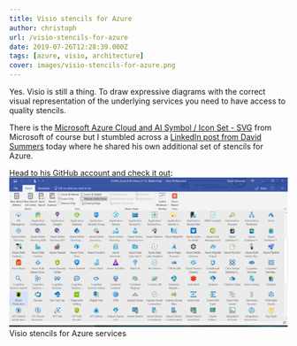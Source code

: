 ```yaml
---
title: Visio stencils for Azure
author: christoph
url: /visio-stencils-for-azure
date: 2019-07-26T12:28:39.000Z
tags: [azure, visio, architecture]
cover: images/visio-stencils-for-azure.png
---
```


Yes. Visio is still a thing. To draw expressive diagrams with the correct visual representation of the underlying services you need to have access to quality stencils.

There is the [Microsoft Azure Cloud and AI Symbol / Icon Set - SVG](https://www.microsoft.com/en-us/download/details.aspx?id=41937) from Microsoft of course but I stumbled across a [LinkedIn post from David Summers](https://www.linkedin.com/feed/update/urn:li:activity:6560072160889671680) today where he shared his own additional set of stencils for Azure. 

[Head to his GitHub account and check it out](https://github.com/David-Summers/Azure-Design):
![](images/image-10.png)Visio stencils for Azure services
